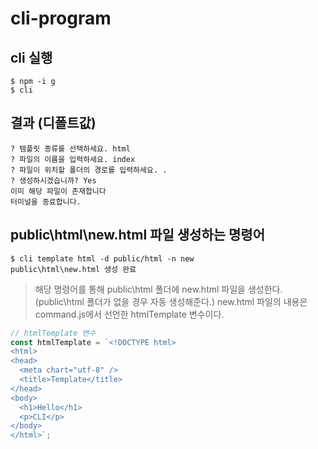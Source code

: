 # cli-program

## cli 실행
```
$ npm -i g
$ cli
```

## 결과 (디폴트값)
```
? 템플릿 종류를 선택하세요. html
? 파일의 이름을 입력하세요. index
? 파일이 위치할 폴더의 경로를 입력하세요. .
? 생성하시겠습니까? Yes
이미 해당 파일이 존재합니다
터미널을 종료합니다.
```

## public\html\new.html 파일 생성하는 명령어
```
$ cli template html -d public/html -n new
public\html\new.html 생성 완료
```

> 해당 명령어를 통해 public\html 폴더에 new.html 파일을 생성한다. (public\html 폴더가 없을 경우 자동 생성해준다.) new.html 파일의 내용은 command.js에서 선언한 htmlTemplate 변수이다.
```javascript
// htmlTemplate 변수
const htmlTemplate = `<!DOCTYPE html>
<html>
<head>
  <meta chart="utf-8" />
  <title>Template</title>
</head>
<body>
  <h1>Hello</h1>
  <p>CLI</p>
</body>
</html>`;
```